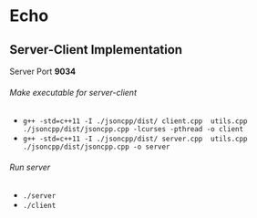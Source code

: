 # Echo

## Server-Client Implementation
Server Port **9034**

###### Make executable for server-client
- `g++ -std=c++11 -I ./jsoncpp/dist/ client.cpp  utils.cpp ./jsoncpp/dist/jsoncpp.cpp -lcurses -pthread -o client `
- `g++ -std=c++11 -I ./jsoncpp/dist/ server.cpp  utils.cpp ./jsoncpp/dist/jsoncpp.cpp -o server`

###### Run server
- `./server`
- `./client`
